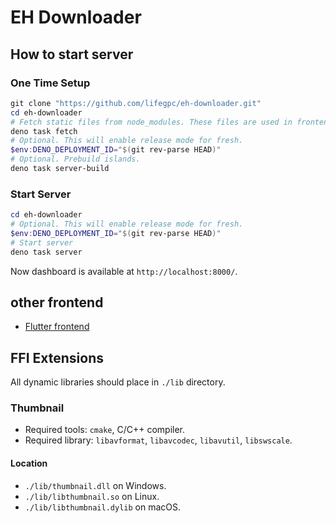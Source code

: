 # EH Downloader

## How to start server

### One Time Setup

```powershell
git clone "https://github.com/lifegpc/eh-downloader.git"
cd eh-downloader
# Fetch static files from node_modules. These files are used in frontend.
deno task fetch
# Optional. This will enable release mode for fresh.
$env:DENO_DEPLOYMENT_ID="$(git rev-parse HEAD)"
# Optional. Prebuild islands.
deno task server-build
```

### Start Server

```powershell
cd eh-downloader
# Optional. This will enable release mode for fresh.
$env:DENO_DEPLOYMENT_ID="$(git rev-parse HEAD)"
# Start server
deno task server
```

Now dashboard is available at `http://localhost:8000/`.

## other frontend

- [Flutter frontend](https://github.com/lifegpc/eh_downloader_flutter)

## FFI Extensions

All dynamic libraries should place in `./lib` directory.

### Thumbnail

- Required tools: `cmake`, C/C++ compiler.
- Required library: `libavformat`, `libavcodec`, `libavutil`, `libswscale`.

#### Location

- `./lib/thumbnail.dll` on Windows.
- `./lib/libthumbnail.so` on Linux.
- `./lib/libthumbnail.dylib` on macOS.
